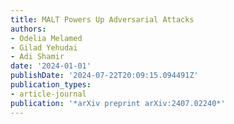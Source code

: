 ```yaml
---
title: MALT Powers Up Adversarial Attacks
authors:
- Odelia Melamed
- Gilad Yehudai
- Adi Shamir
date: '2024-01-01'
publishDate: '2024-07-22T20:09:15.094491Z'
publication_types:
- article-journal
publication: '*arXiv preprint arXiv:2407.02240*'
---
```

